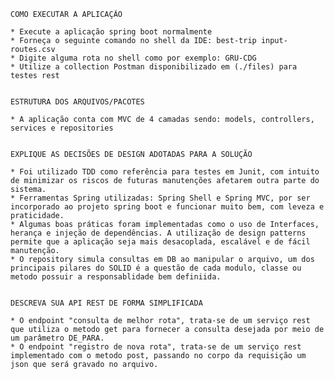     COMO EXECUTAR A APLICAÇÃO

    * Execute a aplicação spring boot normalmente
    * Forneça o seguinte comando no shell da IDE: best-trip input-routes.csv
    * Digite alguma rota no shell como por exemplo: GRU-CDG
    * Utilize a collection Postman disponibilizado em (./files) para testes rest


    ESTRUTURA DOS ARQUIVOS/PACOTES

    * A aplicação conta com MVC de 4 camadas sendo: models, controllers, services e repositories
    

    EXPLIQUE AS DECISÕES DE DESIGN ADOTADAS PARA A SOLUÇÃO

    * Foi utilizado TDD como referência para testes em Junit, com intuito de minimizar os riscos de futuras manutenções afetarem outra parte do sistema.
    * Ferramentas Spring utilizadas: Spring Shell e Spring MVC, por ser incorporado ao projeto spring boot e funcionar muito bem, com leveza e praticidade.
    * Algumas boas práticas foram implementadas como o uso de Interfaces, herança e injeção de dependências. A utilização de design patterns permite que a aplicação seja mais desacoplada, escalável e de fácil manutenção.
    * O repository simula consultas em DB ao manipular o arquivo, um dos principais pilares do SOLID é a questão de cada modulo, classe ou metodo possuir a responsablidade bem definiida.

    
    DESCREVA SUA API REST DE FORMA SIMPLIFICADA

    * O endpoint "consulta de melhor rota", trata-se de um serviço rest que utiliza o metodo get para fornecer a consulta desejada por meio de um parâmetro DE_PARA.
    * O endpoint "registro de nova rota", trata-se de um serviço rest implementado com o metodo post, passando no corpo da requisição um json que será gravado no arquivo.